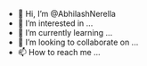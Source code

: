 - 👋 Hi, I’m @AbhilashNerella
- 👀 I’m interested in ...
- 🌱 I’m currently learning ...
- 💞️ I’m looking to collaborate on ...
- 📫 How to reach me ...

<!---
AbhilashNerella/AbhilashNerella is a ✨ special ✨ repository because its `README.md` (this file) appears on your GitHub profile.
You can click the Preview link to take a look at your changes.
--->
